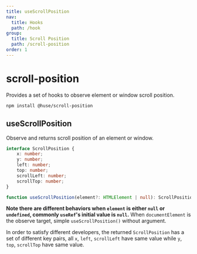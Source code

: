 ```yaml
---
title: useScrollPosition
nav:
  title: Hooks
  path: /hook
group:
  title: Scroll Position
  path: /scroll-position
order: 1
---
```


# scroll-position

Provides a set of hooks to observe element or window scroll position.

```shell
npm install @huse/scroll-position
```

## useScrollPosition

Observe and returns scroll position of an element or window.

```typescript
interface ScrollPosition {
    x: number;
    y: number;
    left: number;
    top: number;
    scrollLeft: number;
    scrollTop: number;
}

function useScrollPosition(element?: HTMLElement | null): ScrollPosition
```

**Note there are different behaviors when `element` is either `null` or `undefined`, commonly `useRef`'s initial value is `null`.**
When `documentElement` is the observe target, simple `useScrollPosition()` without argument.

In order to satisfy different developers, the returned `ScrollPosition` has a set of different key pairs,
all `x`, `left`, `scrollLeft` have same value while `y`, `top`, `scrollTop` have same value.

<code src='./demo/useScrollPosition.tsx'>
